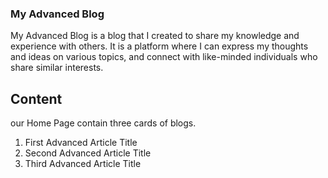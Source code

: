### My Advanced Blog
My Advanced Blog is a blog that I created to share my knowledge and experience with others. It is a platform where I can express my thoughts and ideas on various topics, and connect with like-minded individuals who share similar interests.

## Content
our Home Page contain three cards of blogs.
1. First Advanced Article Title
2. Second Advanced Article Title
3. Third Advanced Article Title

